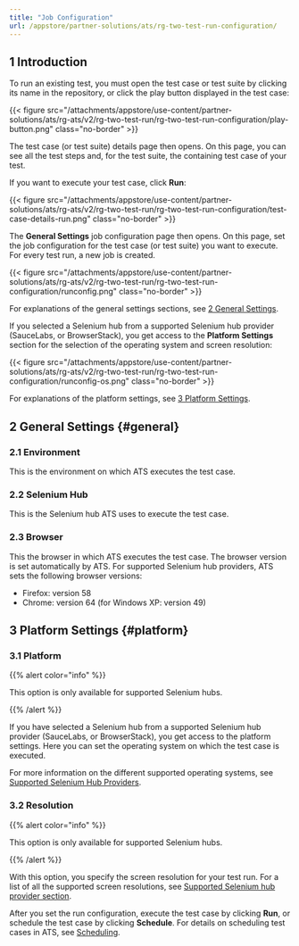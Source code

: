 ```yaml
---
title: "Job Configuration"
url: /appstore/partner-solutions/ats/rg-two-test-run-configuration/
---
```


## 1 Introduction

To run an existing test, you must open the test case or test suite by clicking its name in the repository, or click the play button displayed in the test case:

{{< figure src="/attachments/appstore/use-content/partner-solutions/ats/rg-ats/v2/rg-two-test-run/rg-two-test-run-configuration/play-button.png" class="no-border" >}}

The test case (or test suite) details page then opens. On this page, you can see all the test steps and, for the test suite, the containing test case of your test.

If you want to execute your test case, click **Run**:

{{< figure src="/attachments/appstore/use-content/partner-solutions/ats/rg-ats/v2/rg-two-test-run/rg-two-test-run-configuration/test-case-details-run.png" class="no-border" >}}

The **General Settings** job configuration page then opens. On this page, set the job configuration for the test case (or test suite) you want to execute. For every test run, a new job is created.

{{< figure src="/attachments/appstore/use-content/partner-solutions/ats/rg-ats/v2/rg-two-test-run/rg-two-test-run-configuration/runconfig.png" class="no-border" >}}

For explanations of the general settings sections, see [2 General Settings](#general).

If you selected a Selenium hub from a supported Selenium hub provider (SauceLabs, or BrowserStack), you get access to the **Platform Settings** section for the selection of the operating system and screen resolution:

{{< figure src="/attachments/appstore/use-content/partner-solutions/ats/rg-ats/v2/rg-two-test-run/rg-two-test-run-configuration/runconfig-os.png" class="no-border" >}}

For explanations of the platform settings, see [3 Platform Settings](#platform).

## 2 General Settings {#general}

### 2.1 Environment

This is the environment on which ATS executes the test case.

### 2.2 Selenium Hub

This is the Selenium hub ATS uses to execute the test case.

### 2.3 Browser

This the browser in which ATS executes the test case. The browser version is set automatically by ATS. For supported Selenium hub providers, ATS sets the following browser versions:

* Firefox: version 58
* Chrome: version 64 (for Windows XP: version 49)

## 3 Platform Settings {#platform}

### 3.1 Platform

{{% alert color="info" %}}

This option is only available for supported Selenium hubs.

{{% /alert %}}

If you have selected a Selenium hub from a supported Selenium hub provider (SauceLabs, or BrowserStack), you get access to the platform settings. Here you can set the operating system on which the test case is executed.

For more information on the different supported operating systems, see [Supported Selenium Hub Providers](/appstore/partner-solutions/ats/rg-two-supported-selenium-hub-provider/).

### 3.2 Resolution

{{% alert color="info" %}}

This option is only available for supported Selenium hubs.

{{% /alert %}}

With this option, you specify the screen resolution for your test run. For a list of all the supported screen resolutions, see [Supported Selenium hub provider section](/appstore/partner-solutions/ats/rg-two-supported-selenium-hub-provider/).

After you set the run configuration, execute the test case by clicking **Run**, or schedule the test case by clicking **Schedule**. For details on scheduling test cases in ATS, see [Scheduling](/appstore/partner-solutions/ats/rg-two-schedule/).
